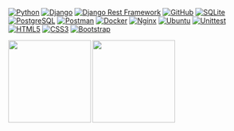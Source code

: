 [![Python](https://img.shields.io/badge/-Python-black?style=flat&logo=Python)](https://www.python.org/)
[![Django](https://img.shields.io/badge/-Django-092e20?style=flat&logo=Django)](https://www.djangoproject.com/)
[![Django Rest Framework](https://img.shields.io/badge/-Django%20Rest%20Framework-red?style=flat&logo=Django)](https://www.django-rest-framework.org/)
[![GitHub](https://img.shields.io/badge/-GitHub-181717?style=flat&logo=github)](https://github.com/vkfedosov)
[![SQLite](https://img.shields.io/badge/-SQLite-46a2f1?style=flat&logo=SQLite)](https://sqlite.org/index.html)
[![PostgreSQL](https://img.shields.io/badge/-PostgreSQL-336791?style=flat&logo=PostgreSQL)](https://www.postgresql.org/)
[![Postman](https://img.shields.io/badge/-Postman-FCA121?style=flat&logo=Postman)](https://www.postman.com/)
[![Docker](https://img.shields.io/badge/-Docker-0db7ed?style=flat&logo=docker&logoColor=white)](https://www.docker.com/)
[![Nginx](https://img.shields.io/badge/-Nginx-brightgreen?style=flat&logo=nginx)](https://nginx.org/ru/)
[![Ubuntu](https://img.shields.io/badge/-Ubuntu-black?style=flat&logo=ubuntu)](https://ubuntu.com/)
[![Unittest](https://img.shields.io/badge/-Unittest-grey?style=flat&logo=Unittest)](https://docs.python.org/3/library/unittest.html)
[![HTML5](https://img.shields.io/badge/-HTML5-%23E44D27?style=flat&logo=html5&logoColor=ffffff)](http://htmlbook.ru/html5)
[![CSS3](https://img.shields.io/badge/-CSS3-%231572B6?style=flat&logo=css3)](http://htmlbook.ru/css3)
[![Bootstrap](https://img.shields.io/badge/-Bootstrap-blueviolet?style=flat&logo=Bootstrap&logoColor=white)](https://getbootstrap.com/)

<div>
  <a href="https://github-readme-stats.vercel.app/api?username=vkfedosov&hide=contribs&show_icons=true&theme=dark">
    <img  align="left" height="166" src="https://github-readme-stats.vercel.app/api?username=vkfedosov&hide=contribs&show_icons=true&theme=dark" />
  </a>
  <a href="https://github-readme-stats.vercel.app/api/top-langs/?username=vadikam100500&layout=compact&theme=dark">
    <img align="center" height="166" src="https://github-readme-stats.vercel.app/api/top-langs/?username=vkfedosov&layout=compact&theme=dark" />
  </a>
</div>

